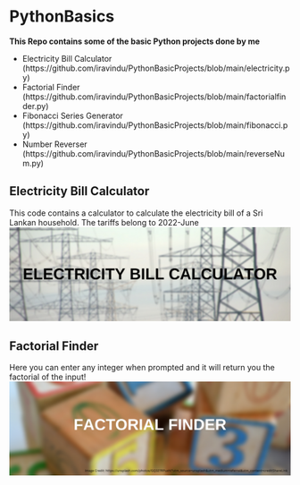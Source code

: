 # PythonBasics
**This Repo contains some of the basic Python projects done by me**
<ul>
  <li>Electricity Bill Calculator (https://github.com/iravindu/PythonBasicProjects/blob/main/electricity.py)</li>
  <li>Factorial Finder (https://github.com/iravindu/PythonBasicProjects/blob/main/factorialfinder.py)</li>
  <li>Fibonacci Series Generator (https://github.com/iravindu/PythonBasicProjects/blob/main/fibonacci.py)</li>
  <li>Number Reverser (https://github.com/iravindu/PythonBasicProjects/blob/main/reverseNum.py)</li>
</ul>

## Electricity Bill Calculator
This code contains a calculator to calculate the electricity bill of a Sri Lankan household.
The tariffs belong to 2022-June
[![Sri Lankan Electricity Bill Calculator](imgs/ebill-calc.png)](https://github.com/iravindu/PythonBasicProjects/blob/main/electricity.py)

## Factorial Finder
Here you can enter any integer when prompted and it will return you the factorial of the input!
[![Factorial Finder](imgs/factorial-finder.png)](https://github.com/iravindu/PythonBasicProjects/blob/main/factorialfinder.py)
